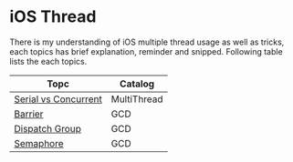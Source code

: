 # iOS Thread

There is my understanding of iOS multiple thread usage as well as tricks, each topics has brief explanation, reminder and snipped.
Following table lists the each topics.

|Topc|Catalog|
|--|--|
|[Serial vs Concurrent](serial_concurrent)|MultiThread|
|[Barrier](barrier)|GCD|
|[Dispatch Group](dispatch_group)|GCD|
|[Semaphore](semaphore)|GCD|


